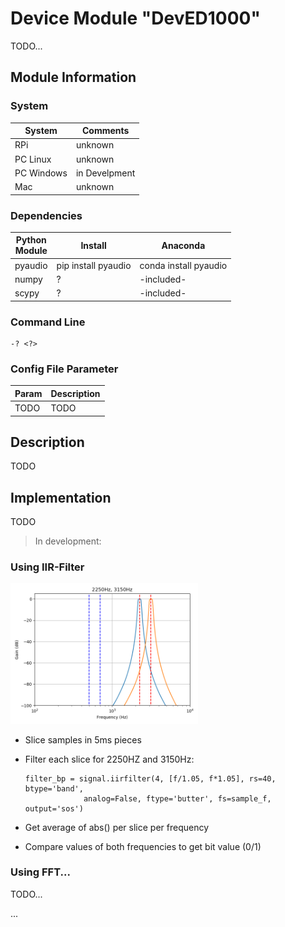 # Device Module "DevED1000"

TODO...

## Module Information

### System

| System | Comments |
| --- | --- |
| RPi | unknown
| PC Linux | unknown
| PC Windows | in Develpment
| Mac | unknown

### Dependencies

| Python<br>Module | Install | Anaconda |
| --- | --- | --- |
| pyaudio | pip install pyaudio | conda install pyaudio
| numpy | ? | -included-
| scypy | ? | -included-

### Command Line

    -? <?>

### Config File Parameter

| Param | Description |
| :--- | :--- |
| TODO | TODO

## Description

TODO



## Implementation

TODO

> In development:

### Using IIR-Filter

<img src="img/ED1000IIR.png" width="300px">

 * Slice samples in 5ms pieces
 * Filter each slice for 2250HZ and 3150Hz:

       filter_bp = signal.iirfilter(4, [f/1.05, f*1.05], rs=40, btype='band',
                    analog=False, ftype='butter', fs=sample_f, output='sos')

 * Get average of abs() per slice per frequency
 * Compare values of both frequencies to get bit value (0/1)

 ### Using FFT...

TODO...

 ...
